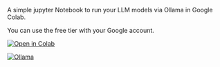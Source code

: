 A simple jupyter Notebook to run your LLM models via Ollama in Google Colab.

You can use the free tier with your Google account.

[![Open in Colab](https://camo.githubusercontent.com/96889048f8a9014fdeba2a891f97150c6aac6e723f5190236b10215a97ed41f3/68747470733a2f2f636f6c61622e72657365617263682e676f6f676c652e636f6d2f6173736574732f636f6c61622d62616467652e737667)](https://colab.research.google.com/github/tecepeipe/ollama-colab-runner/blob/main/ollama_colab_runner.ipynb)

[![Ollama](https://ollama.com/public/ollama.png)](https://ollama.com)
